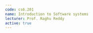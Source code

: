 ```yaml
---
code: cs6.201
name: Introduction to Software systems
lecturer: Prof. Raghu Reddy
active: true
---
```

